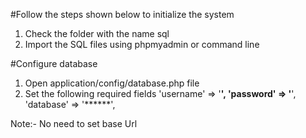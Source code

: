 #Follow the steps shown below to initialize the system
1. Check the folder with the name sql
2. Import the SQL files using phpmyadmin or command line

#Configure database
1. Open application/config/database.php file
2. Set the following required fields
	'username' => '******',
	'password' => '******',
	'database' => '******',

Note:- No need to set base Url